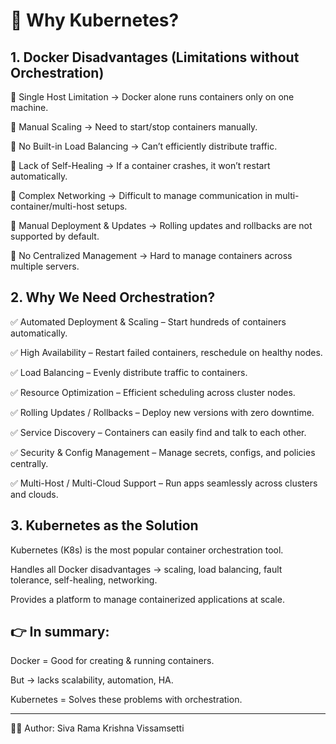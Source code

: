 # 📌 Why Kubernetes?

## 1. Docker Disadvantages (Limitations without Orchestration)

🚫 Single Host Limitation → Docker alone runs containers only on one machine.

🚫 Manual Scaling → Need to start/stop containers manually.

🚫 No Built-in Load Balancing → Can’t efficiently distribute traffic.

🚫 Lack of Self-Healing → If a container crashes, it won’t restart automatically.

🚫 Complex Networking → Difficult to manage communication in multi-container/multi-host setups.

🚫 Manual Deployment & Updates → Rolling updates and rollbacks are not supported by default.

🚫 No Centralized Management → Hard to manage containers across multiple servers.

## 2. Why We Need Orchestration?

✅ Automated Deployment & Scaling – Start hundreds of containers automatically.

✅ High Availability – Restart failed containers, reschedule on healthy nodes.

✅ Load Balancing – Evenly distribute traffic to containers.

✅ Resource Optimization – Efficient scheduling across cluster nodes.

✅ Rolling Updates / Rollbacks – Deploy new versions with zero downtime.

✅ Service Discovery – Containers can easily find and talk to each other.

✅ Security & Config Management – Manage secrets, configs, and policies centrally.

✅ Multi-Host / Multi-Cloud Support – Run apps seamlessly across clusters and clouds.

## 3. Kubernetes as the Solution

Kubernetes (K8s) is the most popular container orchestration tool.

Handles all Docker disadvantages → scaling, load balancing, fault tolerance, self-healing, networking.

Provides a platform to manage containerized applications at scale.

## 👉 In summary:

Docker = Good for creating & running containers.

But → lacks scalability, automation, HA.

Kubernetes = Solves these problems with orchestration.

---
👨‍💻 Author: Siva Rama Krishna Vissamsetti
